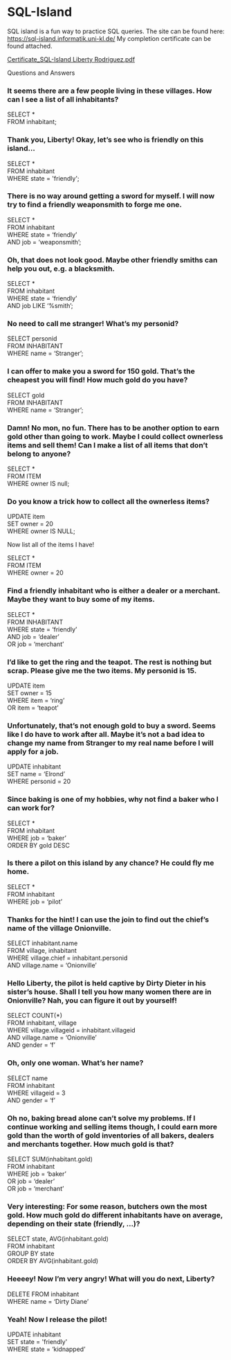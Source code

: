 # SQL-Island

SQL island is a fun way to practice SQL queries. The site can be found here: https://sql-island.informatik.uni-kl.de/ 
My completion certificate can be found attached.

[Certificate_SQL-Island Liberty Rodriguez.pdf](https://github.com/EllePancake/SQL-Island/files/10045850/Certificate_SQL-Island.Liberty.Rodriguez.pdf)

Questions and Answers 

### It seems there are a few people living in these villages. How can I see a list of all inhabitants?


SELECT * <br />
FROM inhabitant;

### Thank you, Liberty! Okay, let’s see who is friendly on this island…

SELECT * <br />
FROM inhabitant<br />
WHERE state = 'friendly';

### There is no way around getting a sword for myself. I will now try to find a friendly weaponsmith to forge me one.

SELECT * <br />
FROM inhabitant<br />
WHERE state = ‘friendly’<br />
AND job = ‘weaponsmith’;

### Oh, that does not look good. Maybe other friendly smiths can help you out, e.g. a blacksmith. 

SELECT * <br />
FROM inhabitant<br />
WHERE state = ‘friendly’<br />
AND job LIKE ‘%smith’;

### No need to call me stranger! What’s my personid?

SELECT personid <br />
FROM INHABITANT <br />
WHERE name = ‘Stranger’;

### I can offer to make you a sword for 150 gold. That’s the cheapest you will find! How much gold do you have?

SELECT gold <br />
FROM INHABITANT <br />
WHERE name = ‘Stranger’;

### Damn! No mon, no fun. There has to be another option to earn gold other than going to work. Maybe I could collect ownerless items and sell them! Can I make a list of all items that don’t belong to anyone?

SELECT * <br />
FROM ITEM <br />
WHERE owner IS null;

### Do you know a trick how to collect all the ownerless items?

UPDATE item <br />
SET owner = 20 <br />
WHERE owner IS NULL;

Now list all of the items I have!

SELECT * <br />
FROM ITEM <br />
WHERE owner = 20

### Find a friendly inhabitant who is either a dealer or a merchant. Maybe they want to buy some of my items.

SELECT * <br />
FROM INHABITANT <br />
WHERE state = ‘friendly’ <br />
AND job = ‘dealer’ <br />
OR job = ‘merchant’

### I’d like to get the ring and the teapot. The rest is nothing but scrap. Please give me the two items. My personid is 15.

UPDATE item <br />
SET owner = 15 <br />
WHERE item = ‘ring’ <br />
OR item = ‘teapot’

### Unfortunately, that’s not enough gold to buy a sword. Seems like I do have to work after all. Maybe it’s not a bad idea to change my name from Stranger to my real name before I will apply for a job.

UPDATE inhabitant <br />
SET name = ‘Elrond’ <br />
WHERE personid = 20

### Since baking is one of my hobbies, why not find a baker who I can work for? 

SELECT * <br />
FROM inhabitant <br />
WHERE job = ‘baker’ <br />
ORDER BY gold DESC

### Is there a pilot on this island by any chance? He could fly me home.

SELECT * <br />
FROM inhabitant <br />
WHERE job = ‘pilot’

### Thanks for the hint! I can use the join to find out the chief’s name of the village Onionville. 

SELECT inhabitant.name <br />
FROM village, inhabitant <br />
WHERE village.chief = inhabitant.personid <br />
AND village.name = ‘Onionville’

### Hello Liberty, the pilot is held captive by Dirty Dieter in his sister’s house. Shall I tell you how many women there are in Onionville? Nah, you can figure it out by yourself! 

SELECT COUNT(*) <br />
FROM inhabitant, village <br />
WHERE village.villageid = inhabitant.villageid <br />
AND village.name = ‘Onionville’ <br />
AND gender = ‘f’

### Oh, only one woman. What’s her name?

SELECT name <br />
FROM inhabitant <br />
WHERE villageid = 3 <br />
AND gender = ‘f’

### Oh no, baking bread alone can’t solve my problems. If I continue working and selling items though, I could earn more gold than the worth of gold inventories of all bakers, dealers and merchants together. How much gold is that?

SELECT SUM(inhabitant.gold) <br />
FROM inhabitant <br />
WHERE job = ‘baker’ <br />
OR job = ‘dealer’ <br />
OR job = ‘merchant’

### Very interesting: For some reason, butchers own the most gold. How much gold do different inhabitants have on average, depending on their state (friendly, …)?

SELECT state, AVG(inhabitant.gold) <br />
FROM inhabitant <br />
GROUP BY state <br />
ORDER BY AVG(inhabitant.gold)

### Heeeey! Now I’m very angry! What will you do next, Liberty?

DELETE FROM inhabitant <br />
WHERE name = ‘Dirty Diane’

### Yeah! Now I release the pilot!

UPDATE inhabitant <br />
SET state = 'friendly' <br />
WHERE state = ‘kidnapped’
